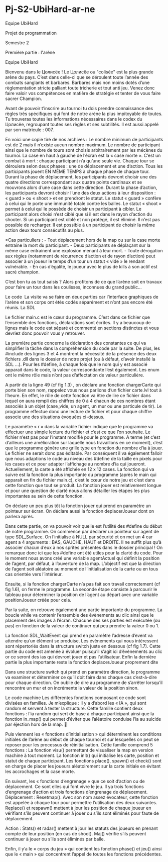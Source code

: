 # Pj-S2-UbiHard-ar-ne
Equipe UbiHard

Projet de programmation

Semestre 2

Première partie : l'arène


Equipe UbiHard



Bienvenu dans le Цолисёе !
Le Цолисёе ou "colisée" est la plus grande arène du pays. C’est dans celle-ci que se déroulent toute l’année des combats sanglants et barbares. Barbares mais non moins dotés d’une règlementation stricte palliant toute tricherie et tout anti jeu. Venez donc faire valoir vos compétences en matière de stratégie et tenter de vous faire sacrer Champion.

Avant de pouvoir t’inscrire au tournoi tu dois prendre connaissance des règles très spécifiques qui font de notre arène la plus impitoyable de toutes. Tu trouveras toutes les informations nécessaires dans le codex du  Цолисёе, regroupant toutes ses règles et ses subtilités. Il est aussi appelé par son matricule : 007.

En voici une copie tiré de nos archives :
Le nombre minimum de participants est de 2 mais il n’existe aucun nombre maximum.
Le nombre de participant ainsi que le nombre de tours sont choisis arbitrairement par les mécènes du tournoi.
La case en haut à gauche de l’écran est la « case morte ».
C’est un combat à mort : chaque participant n’a qu’une seule vie.
Chaque tour se déroulera selon deux phases : une de déplacement et une d’action.
Tous les participants jouent EN MÊME TEMPS à chaque phase de chaque tour.
Durant la phase de déplacement, les participants devront choisir une des quatre directions correspondant aux quatre points cardinaux et se mouvrons alors d’une case dans cette direction.
Durant la phase d’action, les participants devront choisir l’une des deux actions à leur disposition : « guard » ou « shoot » et en prendront le statut.
Le statut « guard » confère à celui qui le porte une immunité totale contre les balles.
Le statut « shoot » permet à celui qui le possède de choisir un participant à cibler.
Le participant alors choisi n’est ciblé que si il est dans le rayon d’action du shooter.
Si un participant est ciblé et non protégé, il est éliminé.
Il n’est pas possible de recharger.
Il est possible à un participant de choisir la même action deux tours consécutifs au plus.

*Cas particuliers :
	- Tout déplacement hors de la map ou sur la case morte entraine la mort du participant.
	- Deux participants se déplaçant sur la même case entrainent une explosion menant à leur mort.
	- Toute dérogation aux règles (notamment de récurrence d’action et de rayon d’action) peut associer à un joueur le temps d’un tour un statut « vide » le rendant vulnérable.
	- En cas d’égalité, le joueur avec le plus de kills à son actif est sacré champion.

C’est bon tu as tout saisis ?
Alors profitons de ce que l’arène soit en travaux pour faire un tour dans les coulisses, inconnues du grand public…






Le code 
La visite va se faire en deux parties car l’interface graphiques de l’arène et son corps ont étés codés séparément et n’ont pas encore été réunis.
La SDL

Le fichier main.c est le cœur du programme. C’est dans ce fichier que l’ensemble des fonctions, déclarations sont écrites. Il y a beaucoup de lignes mais le code est séparé et commenté en sections distinctes et vous devriez donc pouvoir vous y retrouver.












La première partie concerne la déclaration des constantes ce qui va simplifier la tâche dans la compréhension du code par la suite. De plus, les #include des lignes 3 et 4 montrent la nécessité de la présence des deux fichiers .dll dans le dossier de notre projet (ou à défaut, d’avoir installé la SDL …).
Pour les #define, à chaque fois que le nom qui y est associé apparait dans le code, la valeur correspondante l’est également. Les enum ont le même rôle mais n’ont pas d’affectation de valeur particulière.

A partir de la ligne 49 (cf fig 1.3) , on déclare une fonction chargerCarte qui porte bien son nom, rappelez vous nous parlions d’un fichier carte.lvl tout à l’heure. En effet, le rôle de cette fonction va être de lire ce fichier dans lequel on aura rempli des chiffres de 0 à 4 chacun de ces nombres étant associés à un objet (case_vide, un agent, un mur ou une particule de tir). Le programme effectue donc une lecture de fichier et pour chaque chiffre associe une des situations évoquées ci-dessus.












Le paramètre « r » dans la variable fichier indique que le programme va effectuer une simple lecture du fichier et c’est ce que l’on souhaite. Le fichier n’est pas pour l’instant modifié pour le programme.
 A terme (et c’est d’ailleurs une amélioration sur laquelle nous travaillons en ce moment), c’est que le programme génère une grille type en fonction du nombre d’ia à jouer. Le fichier ne serait donc pas éditable. Par conséquent il va également falloir que nous adaptions le code au niveau des #define de la taille en pixels pour les cases et ce pour adapter l’affichage au nombre d’ia qui joueront. Actuellement, la carte a été affichée en 12 x 12 cases.
La fonction qui va suivre est la fonction la plus importante du programme (après le main qui apparait en fin du fichier main.c), c’est le cœur de notre jeu et c’est dans cette fonction que tout se produit. La fonction jouer est relativement longue et pour une question de clarté nous allons détailler les étapes les plus importantes au sein de cette fonction.




On déclare un peu plus tôt la fonction jouer qui prend en paramètre un pointeur sur écran. On déclare aussi la fonction deplacerJoueur dont on parlera après.





Dans cette partie, on va pouvoir voir quelle est l’utilité des #define du début de notre programme. On commence par déclarer un pointeur sur agent de type SDL_Surface. On l’initialise à NULL par sécurité et on met un 4 car agent a 4 arguments : BAS, GAUCHE, HAUT et DROITE. Il ne suffit plus qu’à associer chacun d’eux à nos sprites présentes dans le dossier principal ! On remarque donc ici que les #define ont été utiles pour la clarté du code.
Pour le moment nous avons créé une variable agentActuel qui définit la position de l’agent, par défaut, à l’ouverture de la map. L’objectif est que la direction de l’agent soit aléatoire au moment de l’initialisation de la carte ou en tous cas orientée vers l’intérieur.











Ensuite, si la fonction chargerCarte n’a pas fait son travail correctement (cf fig 1.6), on ferme le programme. La seconde étape consiste à parcourir le tableau pour déterminer la position de l’agent au départ avec une variable positionJoueur créée pour cela.

Par la suite, on retrouve également une partie importante du programme. La boucle while va contenir l’ensemble des évènements au clic ainsi que le placement des images à l’écran. Chacune des ses parties est exécutée (ou pas) en fonction de la valeur de continuer qui peu prendre la valeur 0 ou 1.


















La fonction SDL_WaitEvent qui prend en paramètre l’adresse d’event va attendre qu’un élément se produise. Les évènements qui nous intéressent sont répertoriés dans la structure switch juste en dessous (cf fig 1.7). Cette partie du code est amenée à évoluer puisqu’il s’agit ici d’évènements au clic or ce seront des ias qui devront jouer et pas l’utilisateur.
Enfin la dernière partie la plus importante reste la fonction deplacerJoueur proprement dite













Dans une structure switch qui prend en paramètre direction, le programme va examiner et déterminer ce qu’il doit faire dans chaque cas c’est-à-dire pour chaque direction. On oublie de dire au programme de s’arrêter lorsqu’il rencontre un mur et on incrémente la valeur de la position sinon.
























Le code machine
Les différentes fonctions composant ce code sont divisées en familles. Je m’explique :
Il y a d’abord les « IA », qui sont random et servent à tester la structure.
Cette famille contient deux fonctions : l’ia random qui sert de base à chaque participant ainsi que la fonction in_map() qui permet d’éviter que l’aléatoire conduise l’ia au suicide par éjection hors de la map. 


Puis viennent les « fonctions d’initialisation » qui déterminent les conditions initiales de l’arène au début de chaque tournoi et sur lesquelles on peut se reposer pour les processus de réinitialisation.
Cette famille comprend 5 fonctions :
La fonction visu() permettant de visualiser la map en version machine à tout moment.
La fonction init() qui initialise les carte, position et statut de chaque participant.
Les fonctions place(), spawn() et check() sont en charge de placer les joueurs aléatoirement sur la carte initiale en évitant les accrochages et la case morte.

En suivant, les « fonctions d’engrenage » que ce soit d’action ou de déplacement. Ce sont elles qui font vivre le jeu.
Il ya trois fonctions  d’engrenage d’action et trois fonctions d’engrenage de déplacement. 
Déplacement :
Resetmap(). Avec  son nom assez évocateur, cette fonction est appelée  à chaque tour pour permettre l’utilisation des deux suivantes.
Replace() et respawn() mettent à jour les position de chaque joueur en vérifiant s’ils peuvent continuer à jouer ou s’ils sont éliminés pour faute de déplacement.

Action :
Stats() et radar() mettent à jour les statuts des joueurs en prenant compte de leur position (en cas de shoot).
Maj() vérifie s’ils peuvent continuer à jouer ou s’ils sont éliminés par balle.


Enfin, il y’a le « corps du jeu » qui contient les fonction phase() et jeu() ainsi que le « main » qui concentrent l’appel de toutes les fonctions précédentes.



